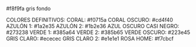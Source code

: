 
 #f8f9fa gris fondo

 COLORES DEFINITIVOS:
 CORAL: #f0715a
 CORAL OSCURO: #cd4f40
 AZULÓN 1: #1a2e35
 AZULÓN 2: #1b2e36
 AZUL OSCURO CASI NEGRO: #273238
 VERDE 1: #385a64 
 VERDE 2: #385b65
 VERDE OSCURO: #223e45
 GRIS CLARO: #ececec
 GRIS CLARO 2: #e1e1e1
 ROSA HOME: #f7cbcf